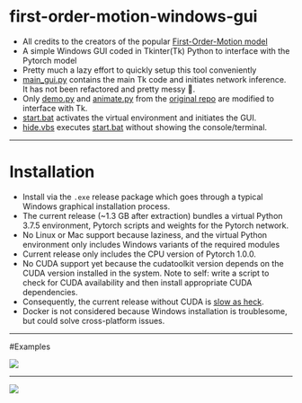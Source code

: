 # first-order-motion-windows-gui
* All credits to the creators of the popular [First-Order-Motion model](https://aliaksandrsiarohin.github.io/first-order-model-website/)
* A simple Windows GUI coded in Tkinter(Tk) Python to interface with the Pytorch model
* Pretty much a lazy effort to quickly setup this tool conveniently
* [main_gui.py](https://github.com/FongYoong/first-order-motion-windows-gui/blob/master/first-order-model/main_gui.py) contains the main Tk code and initiates network inference. It has not been refactored and pretty messy 😬.
* Only [demo.py](https://github.com/FongYoong/first-order-motion-windows-gui/blob/master/first-order-model/demo.py) and [animate.py](https://github.com/FongYoong/first-order-motion-windows-gui/blob/master/first-order-model/animate.py) from the [original repo]() are modified to interface with Tk.
* [start.bat](https://github.com/FongYoong/first-order-motion-windows-gui/blob/master/start.bat) activates the virtual environment and initiates the GUI.
* [hide.vbs](https://github.com/FongYoong/first-order-motion-windows-gui/blob/master/hide.vbs) executes [start.bat](https://github.com/FongYoong/first-order-motion-windows-gui/blob/master/start.bat) without showing the console/terminal.
***

# Installation

* Install via the `.exe` release package which goes through a typical Windows graphical installation process.
* The current release (~1.3 GB after extraction) bundles a virtual Python 3.7.5 environment, Pytorch scripts and weights for the Pytorch network.
* No Linux or Mac support because laziness, and the virtual Python environment only includes Windows variants of the required modules
* Current release only includes the CPU version of Pytorch 1.0.0.
* No CUDA support yet because the cudatoolkit version depends on the CUDA version installed in the system. Note to self: write a script to check for CUDA availability and then install appropriate CUDA dependencies.
* Consequently, the current release without CUDA is [slow as heck](https://tenor.com/view/its-been-84-years-titanic-gif-5372593).
* Docker is not considered because Windows installation is troublesome, but could solve cross-platform issues.

***

#Examples

![](https://i.ibb.co/L9vDzzs/1.png?raw=true)
***
![](https://i.ibb.co/tBY27m4/2.png?raw=true)
